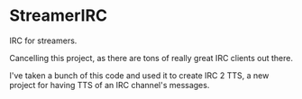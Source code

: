 # StreamerIRC
IRC for streamers.

Cancelling this project, as there are tons of really great IRC clients out there.

I've taken a bunch of this code and used it to create IRC 2 TTS, a new project for having TTS of an IRC channel's messages.
